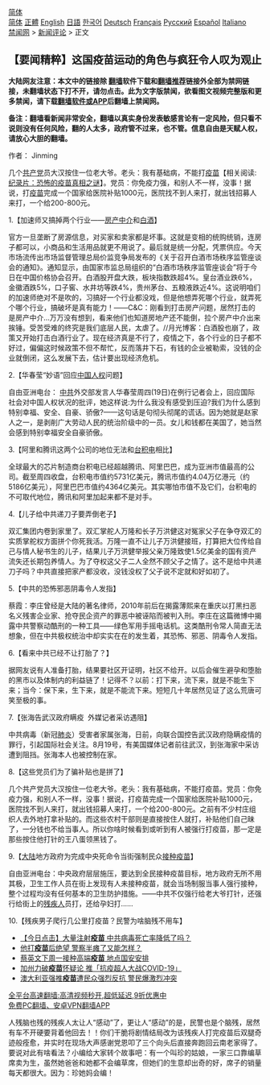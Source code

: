  <!-- 面包屑导航 --> <div class="breadcrumb"><!-- GTranslate: https://gtranslate.io/ -->  <div class="switcher notranslate">  <div class="selected">  <a href="#" onclick="return false;"> 简体</a>  </div>  <div class="option">  <a href="https://www.bannedbook.org" onclick="doGTranslate('zh-CN|zh-CN');jQuery('div.switcher div.selected a').html(jQuery(this).html());return false;" title="简体中文" class="nturl selected"> 简体</a>  <a href="https://www.bannedbook.org/zh-tw/" onclick="doGTranslate('zh-CN|zh-TW');jQuery('div.switcher div.selected a').html(jQuery(this).html());return false;" title="繁體中文" class="nturl"> 正體</a>  <a href="https://www.bannedbook.org/en/" onclick="doGTranslate('zh-CN|en');jQuery('div.switcher div.selected a').html(jQuery(this).html());return false;" title="English" class="nturl"> English</a>  <a href="https://www.bannedbook.org/ja/" onclick="doGTranslate('zh-CN|ja');jQuery('div.switcher div.selected a').html(jQuery(this).html());return false;" title="日本語" class="nturl"> 日語</a>  <a href="https://www.bannedbook.org/ko/" onclick="doGTranslate('zh-CN|ko');jQuery('div.switcher div.selected a').html(jQuery(this).html());return false;" title="한국어" class="nturl"> 한국어</a>  <a href="https://www.bannedbook.org/de/" onclick="doGTranslate('zh-CN|de');jQuery('div.switcher div.selected a').html(jQuery(this).html());return false;" title="Deutsch" class="nturl"> Deutsch</a>  <a href="https://www.bannedbook.org/fr/" onclick="doGTranslate('zh-CN|fr');jQuery('div.switcher div.selected a').html(jQuery(this).html());return false;" title="Français" class="nturl"> Français</a>  <a href="https://www.bannedbook.org/ru/" onclick="doGTranslate('zh-CN|ru');jQuery('div.switcher div.selected a').html(jQuery(this).html());return false;" title="Русский" class="nturl"> Русский</a>  <a href="https://www.bannedbook.org/es/" onclick="doGTranslate('zh-CN|es');jQuery('div.switcher div.selected a').html(jQuery(this).html());return false;" title="Español" class="nturl"> Español</a>  <a href="https://www.bannedbook.org/it/" onclick="doGTranslate('zh-CN|it');jQuery('div.switcher div.selected a').html(jQuery(this).html());return false;" title="Italiano" class="nturl"> Italiano</a>  </div>  </div>      <div class='breadcrumb-sub'><!-- Breadcrumb NavXT 6.3.0 --> <a href="https://www.bannedbook.org/" class="home">禁闻网</a> &gt; <a href="https://www.bannedbook.org/bnews/comments/" class="category">新闻评论</a> &gt; 正文</div></div><h2>【要闻精粹】这国疫苗运动的角色与疯狂令人叹为观止</h2> <p class="notice"><b>大陆网友注意：本文中的链接除 <a href="https://github.com/bannedbook/fanqiang" >翻墙</a>软件下载和<a href="https://github.com/killgcd/justmysocks/blob/master/README.md">翻墙推荐</a>链接外全部为禁网链接，未翻墙状态下打不开，请勿点击。此为文字版禁闻，欲看图文视频完整版和更多禁闻，请下载<a href="https://github.com/bannedbook/fanqiang">翻墙软件或APP</a>后翻墙上禁闻网。</p><p>备注：翻墙看新闻非常安全，翻墙以真实身份发表敏感言论有一定风险，但只看不说则没有任何风险，翻的人太多，政府管不过来，也不管。信息自由是天赋人权，请放心大胆的翻墙。</b></p>  <div class="entry"> <p>作者： Jinming</p> <p id="summary">几个<a href="https://www.bannedbook.org/bnews/tag/%e5%85%b1%e4%ba%a7%e5%85%9a/" class="st_tag internal_tag" rel="tag" title="标签 共产党 下的日志">共产党</a>员大汉按住一位老大爷。老头：我有基础病，不能打<span class='wp_keywordlink'><a href="https://www.bannedbook.org/bnews/tculture/20160630/551027.html" title="疫苗" target="_blank">疫苗</a></span>【相关阅读:<a href='https://www.bannedbook.org/bnews/topimagenews/20180408/925060.html' target='_blank'>纪录片：恐怖的疫苗真相之谜</a>】。党员：你免疫力强，和别人不一样，没事！据说，打<a href="https://www.bannedbook.org/bnews/tag/%e7%96%ab%e8%8b%97/" class="st_tag internal_tag" rel="tag" title="标签 疫苗 下的日志">疫苗</a>完成一个国家给医院补贴1000元，医院找不到人来打，就出钱招募人来打，一个给200-800元。</p> <p>1.【加速师又搞掉两个行业——<a href="https://www.bannedbook.org/bnews/tag/%E6%88%BF%E4%BA%A7%E4%B8%AD%E4%BB%8B/" class="st_tag internal_tag" rel="tag" title="标签 房产中介 下的日志">房产中介</a>和<a href="https://www.bannedbook.org/bnews/tag/%E7%99%BD%E9%85%92/" class="st_tag internal_tag" rel="tag" title="标签 白酒 下的日志">白酒</a>】</p> <p>官方一旦垄断了房源信息，对买家和卖家都是坏事。这就是变相的统购统销，连房子都可以，小商品和生活用品就更不用说了。最后就是统一分配，凭票供应。今天市场流传出市场监督管理总局价监竞争局发布的《关于召开白酒市场秩序监管座谈会的通知》。通知显示，由国家市监总局组织的“白酒市场秩序监管座谈会”将于今日在中国价格协会召开。白酒股开盘大跌，板块指数跌超4%。皇台酒业跌6%，金徽酒跌5%，口子窖、水井坊等跌4%，贵州茅台、五粮液跌近4%。这说明咱们的加速师绝对不是吹的，习搞好一个行业都没戏，但是他想弄死哪个行业，就弄死个哪个行业，搞破坏是真有能力！——C&amp;C：刚看到打击房产问题，居然打击的是房产中介&#8230;万万没有想到，看来他们也知道房地产还不能倒，拉个房产中介出来挨锤。受苦受难的终究是我们底层人民，太虐了。//月光博客：白酒股也崩了，政策又开始打击白酒行业了。现在经济真是不行了，疫情之下，各个行业的日子都不好过，偏偏这时候政策不但不帮忙，反而落井下石，有钱的企业被勒索，没钱的企业就倒闭，这么发展下去，估计要出现经济危机。</p> <p>2.【华春莹“妙语”回应<span class='wp_keywordlink'><a href="https://www.bannedbook.org/forum20/" title="中国人权论坛" target="_blank">中国人权</a></span>问题】</p>  <p>自由亚洲电台： <a href="https://www.bannedbook.org/bnews/tag/%e4%b8%ad%e5%85%b1/" class="st_tag internal_tag" rel="tag" title="标签 中共 下的日志">中共</a>外交部发言人华春莹周四(19日)在例行记者会上，回应国际社会对中国人权状况的批评，她这样说:为什么我没有感受到压迫?我们为什么感到特别幸福、安全、自豪、骄傲?——这句话是句彻头彻尾的谎话。因为她就是赵家人之一，是剥削广大劳动人民的统治阶级中的一员。女儿和钱都在美国了，她当然会感到特别幸福安全自豪骄傲。</p> <p>3.【阿里和腾讯这两个公司的地位无法和<a href="https://www.bannedbook.org/bnews/tag/%e5%8f%b0%e7%a7%af%e7%94%b5/" class="st_tag internal_tag" rel="tag" title="标签 台积电 下的日志">台积电</a>相比】</p> <p>全球最大的芯片制造商台积电已经超越腾讯、阿里巴巴，成为亚洲市值最高的公司。截至周四收盘，台积电市值约5731亿美元，腾讯市值约4.04万亿港元（约5186亿美元），阿里巴巴市值约4364亿美元。其实哪怕市值不及它们，台积电的不可取代地位，腾讯和阿里加起来都不是对手。</p> <p>4.【儿子给中共递刀子要弄倒老子】</p> <p>双汇集团内卷到家里了。双汇掌舵人万隆和长子万洪健这对冤家父子在争夺双汇的实质掌舵权方面拼个你死我活。万隆一直不让儿子万洪健接班，打算把大位传给自己与情人秘书生的儿子，结果儿子万洪健举报父亲万隆致使1.5亿美金的国有资产流失还长期包养情人。为了夺权这父子二人全然不顾父子之情了。这不是给中共递刀子吗？中共直接把家产都没收，没钱没权了父子说不定就和好如初了。</p>  <p>5.【中共的恐怖邪恶阴毒令人发指】</p> <p>蔡霞：李庄曾经是大陆的著名律师，2010年前后在揭露薄熙来在重庆以打黑扫恶名义残害企业家、抢夺民企资产的罪恶中被诬陷而被判入刑。李庄在这篇微博中揭露中共警察动酷刑的一种工具——绿色军用手摇电话机。这类酷刑令常人简直无法想象，但在中共极权统治中却实实在在的发生着，其恐怖、邪恶、阴毒令人发指。</p> <p>6.【看来中共已经不让打胎了？】</p> <p>据网友说有人准备打胎，结果要社区开证明，社区不给开。以后会催生避孕和堕胎的黑市以及体制内的利益链了！记得不？以前：打下来，流下来，就是不能生下来；当今：保下来，生下来，就是不能流下来。短短几十年居然见证了这么荒唐可笑至极的事。</p> <p>7.【张海告武汉政府瞒疫&nbsp; 外媒记者采访遇阻】</p>  <p>中共病毒（新冠<a href="https://www.bannedbook.org/bnews/tag/%e8%82%ba%e7%82%8e/" class="st_tag internal_tag" rel="tag" title="标签 肺炎 下的日志">肺炎</a>）受害者家属张海，日前，向联合国控告武汉政府隐瞒疫情的罪行，引起国际社会关注。8月19号，有美国媒体记者前往武汉，到张海家中采访遭到阻挡。张海本人也被控制在家。</p> <p>8.【这些党员们为了骗补贴也是拼了】</p> <p>几个共产党员大汉按住一位老大爷。老头：我有基础病，不能打疫苗。党员：你免疫力强，和别人不一样，没事！据说，打疫苗完成一个国家给医院补贴1000元，医院找不到人来打，就出钱招募人来打，一个给200-800元。之前有不少村庄组织人去外地打拿补贴的。而这些农村干部则是直接按住人就打，补贴他们自己昧了，一分钱也不给当事人。所以你啥时候看到或听到有人被强行打疫苗，那一定是那些按住他打针的王八蛋领黑钱了。</p> <p>9.【<span class='wp_keywordlink_affiliate'><a href="https://www.bannedbook.org/" title="大陆" target="_blank">大陆</a></span>地方政府为完成中央死命令当街强制民众<a href="https://www.bannedbook.org/bnews/tag/%E6%8E%A5%E7%A7%8D%E7%96%AB%E8%8B%97/" class="st_tag internal_tag" rel="tag" title="标签 接种疫苗 下的日志">接种疫苗</a>】</p> <p>自由亚洲电台：中央政府层层施压，要达到全民接种疫苗目标，地方政府无所不用其极，卫生工作人员在街上发现有人未接种疫苗，就会当场制服当事人强行接种，整个过程均没有任何基本的卫生防护措施。——中共不仅强行给老大爷打针，还强行给街上的<a href="https://www.bannedbook.org/bnews/tag/%E6%AE%8B%E7%96%BE%E4%BA%BA/" class="st_tag internal_tag" rel="tag" title="标签 残疾人 下的日志">残疾人</a>员打，还给孕妇打……</p>  <p>10.【残疾男子爬行几公里打疫苗？民警为啥脑残不用车】</p> <ul class='op-related-articles' title='相关阅读'> <li><a href='https://www.bannedbook.org/bnews/bannedvideo/20210822/1611027.html' target='_blank'>【今日点击】大量注射<b>疫苗</b>  中共病毒死亡率降低了吗？</a></li> <li><a href='https://www.bannedbook.org/bnews/comments/20210822/1610952.html' target='_blank'>他打<b>疫苗</b>后绝望 警察半瘫了又能怎样？</a></li> <li><a href='https://www.bannedbook.org/bnews/bannedvideo/20210822/1610939.html' target='_blank'>蔡英文下周一接种高端<b>疫苗</b> 地点国安安排</a></li> <li><a href='https://www.bannedbook.org/bnews/baitai/20210822/1610899.html' target='_blank'>加州力破<b>疫苗</b>怀疑论 推「抗疫超人大战COVID-19」</a></li> <li><a href='https://www.bannedbook.org/bnews/worldnews/20210822/1610837.html' target='_blank'>澳大利亚强推<b>疫苗</b>遭民众强烈反抗 警民爆激烈冲突</a></li> </ul> <p class="texttj"> <a href="https://github.com/bannedbook/fanqiang/wiki/V2ray%E6%9C%BA%E5%9C%BA" target="_blank">全平台高速翻墙:高清视频秒开,超低延迟,9折优惠中</a><br/> <a href="https://github.com/bannedbook/fanqiang/wiki/%E7%A6%81%E9%97%BB%E7%BD%91%E5%AE%89%E5%8D%93%E7%BF%BB%E5%A2%99%E6%96%B0%E9%97%BBAPP" target="_blank">免费PC翻墙、安卓VPN翻墙APP</a></p><p>人残脑也残的残疾人太让人“感动”了，更让人“感动”的是，民警也是个脑残，居然有车不开硬要背着他回去！！你们干脆将剧情结局改为该残疾人打完疫苗后双腿奇迹般痊愈，并实时在现场大声感谢党恩叩了三个向头后直接奔跑回云南老家得了。要说对此有啥看法？小编给大家转个故事吧：有一个叫珍的姑娘，一家三口靠编草席卖为生，虽然她爸爸和她都不会编草席，但她们的生意却出奇的好，席子的销量每天都很大。因为：珍她妈会编！</p><a name='sharetosocial'></a>  <div style="margin-bottom:5px;padding-bottom:5px;clear:both"> <div id="archive-pix-1" class="banner-ads"> <!-- AuctionX Display platform tag START --> <div id="26318x728x90x621x_ADSLOT2" clicktrack="%%CLICK_URL_ESC%%"></div> <!-- AuctionX Display platform tag END --> </div> <div id="archive-pix-2" class="banner-ads"> <!-- AuctionX Display platform tag START --> <div id="26315x300x250x621x_ADSLOT2" clicktrack="%%CLICK_URL_ESC%%"></div> <!-- AuctionX Display platform tag END --> </div> </div>  <div id="archive-pix-1" class="banner-ads"> <!-- AuctionX Display platform tag START --> <div id="26318x728x90x621x_ADSLOT3" clicktrack="%%CLICK_URL_ESC%%"></div> <!-- AuctionX Display platform tag END --> </div> </div><!--END ENTRY--> 